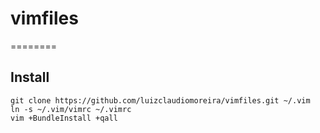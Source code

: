 # vimfiles
========

## Install

```shell
git clone https://github.com/luizclaudiomoreira/vimfiles.git ~/.vim
ln -s ~/.vim/vimrc ~/.vimrc
vim +BundleInstall +qall
```
